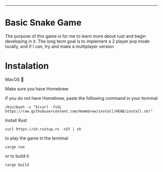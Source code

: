 ---
# Basic Snake Game

The purpose of this game is for me to learn more about rust and begin developing in it. The long term goal is to implement a 2 player pvp mode locally, and if I can, try and make a multiplayer version

# Instalation 

MacOS 

Make sure you have Homebrew

If you do not have Homebrew, paste the following command in your terminal
```
/bin/bash -c "$(curl -fsSL https://raw.githubusercontent.com/Homebrew/install/HEAD/install.sh)"
```

Install Rust 

```
curl https://sh.rustup.rs -sSf | sh
```

to play the game in the terminal 

```
cargo run
```

or to build it
```
cargo build
```